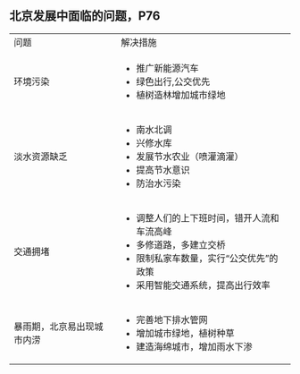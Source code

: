 ## 北京发展中面临的问题，P76

<table>
   <tr>
      <td>问题</td>
      <td>解决措施</td>
   </tr>
   <tr>
      <td>环境污染</td>
      <td>
          <ul>
              <li>推广新能源汽车</li>
              <li>绿色出行,公交优先</li>
              <li>植树造林增加城市绿地</li>
          </ul>
       </td>
   </tr>
   <tr>
      <td>淡水资源缺乏</td>
      <td>
          <ul>
              <li>南水北调</li>
              <li>兴修水库</li>
              <li>发展节水农业（喷灌滴灌）</li>
              <li>提高节水意识</li>
              <li>防治水污染</li>
          </ul>
       </td>
   </tr>
   <tr>
      <td>交通拥堵</td>
      <td>
          <ul>
              <li>调整人们的上下班时间，错开人流和车流高峰</li>
              <li>多修道路，多建立交桥</li>
              <li>限制私家车数量，实行“公交优先”的政策</li>
              <li>采用智能交通系统，提高出行效率</li>
          </ul>
       </td>
   </tr>
   <tr>
      <td>暴雨期，北京易出现城市内涝</td>
      <td>
          <ul>
              <li>完善地下排水管网</li>
              <li>增加城市绿地，植树种草</li>
              <li>建造海绵城市，增加雨水下渗</li>
          </ul>
       </td>
   </tr>
</table>
